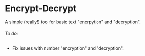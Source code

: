 # Encrypt-Decrypt
A simple (really!) tool for basic text "encrpytion" and "decryption".
###### To do:
* Fix issues with number "encryption" and "decryption".